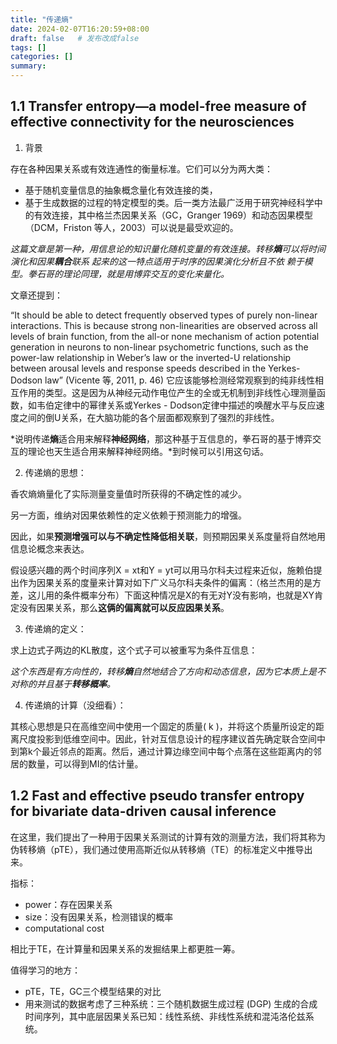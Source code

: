 ```yaml
---
title: "传递熵"
date: 2024-02-07T16:20:59+08:00
draft: false   # 发布改成false
tags: []
categories: [] 
summary:
---
```


## **1.1 Transfer** **entropy**—a model-free measure of effective **connectivity** **for the neurosciences**

1. 背景

存在各种因果关系或有效连通性的衡量标准。它们可以分为两大类：

- 基于随机变量信息的抽象概念量化有效连接的类，
- 基于生成数据的过程的特定模型的类。后一类方法最广泛用于研究神经科学中的有效连接，其中格兰杰因果关系（GC，Granger 1969）和动态因果模型（DCM，Friston 等人，2003）可以说是最受欢迎的。

*这篇文章是第一种，用信息论的知识量化随机变量的有效连接。转移**熵**可以将时间演化和因果**耦合**联系 起来的这一特点适用于时序的因果演化分析且不依 赖于模型。拳石哥的理论同理，就是用博弈交互的变化来量化。*

文章还提到：

“It should be able to detect frequently observed types of purely non-linear interactions. This is because strong non-linearities are observed across all levels of brain function, from the all-or none mechanism of action potential generation in neurons to non-linear psychometric functions, such as the power-law relationship in Weber’s law or the inverted-U relationship between arousal levels and response speeds described in the Yerkes-Dodson law” (Vicente 等, 2011, p. 46) 它应该能够检测经常观察到的纯非线性相互作用的类型。这是因为从神经元动作电位产生的全或无机制到非线性心理测量函数，如韦伯定律中的幂律关系或Yerkes - Dodson定律中描述的唤醒水平与反应速度之间的倒U关系，在大脑功能的各个层面都观察到了强烈的非线性。

*说明传递**熵**适合用来解释**神经网络**，那这种基于互信息的，拳石哥的基于博弈交互的理论也天生适合用来解释神经网络。*到时候可以引用这句话。

2. 传递熵的思想：

香农熵熵量化了实际测量变量值时所获得的不确定性的减少。

另一方面，维纳对因果依赖性的定义依赖于预测能力的增强。

因此，如果**预测增强可以与不确定性降低相关联**，则预期因果关系度量将自然地用信息论概念来表达。

假设感兴趣的两个时间序列X = xt和Y = yt可以用马尔科夫过程来近似，施赖伯提出作为因果关系的度量来计算对如下广义马尔科夫条件的偏离：（格兰杰用的是方差，这儿用的条件概率分布）下面这种情况是X的有无对Y没有影响，也就是XY肯定没有因果关系，那么**这俩的偏离就可以反应因果关系**。

3. 传递熵的定义：

求上边式子两边的KL散度，这个式子可以被重写为条件互信息：

*这个东西是有方向性的，转移**熵**自然地结合了方向和动态信息，因为它本质上是不对称的并且基于**转移概率**。*

4. 传递熵的计算（没细看）：

其核心思想是只在高维空间中使用一个固定的质量( k )，并将这个质量所设定的距离尺度投影到低维空间中。因此，针对互信息设计的程序建议首先确定联合空间中到第k个最近邻点的距离。然后，通过计算边缘空间中每个点落在这些距离内的邻居的数量，可以得到MI的估计量。

## **1.2 Fast and effective pseudo transfer** **entropy** **for bivariate data-driven causal inference**

在这里，我们提出了一种用于因果关系测试的计算有效的测量方法，我们将其称为伪转移熵（pTE），我们通过使用高斯近似从转移熵（TE）的标准定义中推导出来。

指标：

- power：存在因果关系
- size：没有因果关系，检测错误的概率
- computational cost

相比于TE，在计算量和因果关系的发掘结果上都更胜一筹。

值得学习的地方：

- pTE，TE，GC三个模型结果的对比
- 用来测试的数据考虑了三种系统：三个随机数据生成过程 (DGP) 生成的合成时间序列，其中底层因果关系已知：线性系统、非线性系统和混沌洛伦兹系统。

